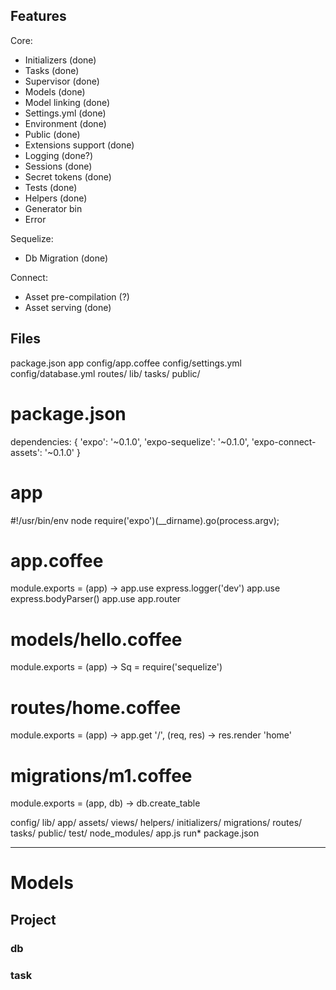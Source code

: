 Features
--------

Core:

- Initializers (done)
- Tasks (done)
- Supervisor (done)
- Models (done)
- Model linking (done)
- Settings.yml (done)
- Environment (done)
- Public (done)
- Extensions support (done)
- Logging (done?)
- Sessions (done)
- Secret tokens (done)
- Tests (done)
- Helpers (done)
- Generator bin
- Error

Sequelize:

- Db Migration (done)

Connect:
- Asset pre-compilation (?)
- Asset serving (done)

Files
-----

package.json
app
config/app.coffee
config/settings.yml
config/database.yml
routes/
lib/
tasks/
public/

# package.json
  dependencies: {
    'expo': '~0.1.0',
    'expo-sequelize': '~0.1.0',
    'expo-connect-assets': '~0.1.0'
  }


# app
#!/usr/bin/env node
require('expo')(__dirname).go(process.argv);

# app.coffee
module.exports = (app) ->
  app.use express.logger('dev')
  app.use express.bodyParser()
  app.use app.router

# models/hello.coffee
module.exports = (app) ->
  Sq = require('sequelize')

# routes/home.coffee
module.exports = (app) ->
  app.get '/', (req, res) ->
    res.render 'home'

# migrations/m1.coffee
module.exports = (app, db) ->
  db.create_table


config/
lib/
app/
  assets/
  views/
  helpers/
  initializers/
  migrations/
  routes/
  tasks/
public/
test/
node_modules/
app.js
run*
package.json

------------

# Models
## Project
### db
### task

